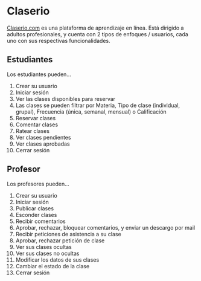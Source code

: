 # Claserio

[Claserio.com](http://localhost:3000) es una plataforma de aprendizaje en línea. Está dirigido a adultos profesionales, y cuenta con 2 tipos de enfoques / usuarios, cada uno con sus respectivas funcionalidades.

## Estudiantes

Los estudiantes pueden…

1. Crear su usuario
2. Iniciar sesión
3. Ver las clases disponibles para reservar
4. Las clases se pueden filtrar por Materia, Tipo de clase (individual, grupal), Frecuencia (única, semanal, mensual) o Calificación
5. Reservar clases
6. Comentar clases
7. Ratear clases
8. Ver clases pendientes
9. Ver clases aprobadas
10. Cerrar sesión

## Profesor

Los profesores pueden…

1. Crear su usuario
2. Iniciar sesión
3. Publicar clases
4. Esconder clases
5. Recibir comentarios
6. Aprobar, rechazar, bloquear comentarios, y enviar un descargo por mail
7. Recibir peticiones de asistencia a su clase
8. Aprobar, rechazar petición de clase
9. Ver sus clases ocultas
10. Ver sus clases no ocultas
11. Modificar los datos de sus clases
12. Cambiar el estado de la clase
13. Cerrar sesión